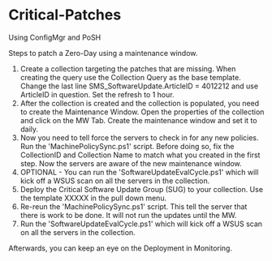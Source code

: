 # Critical-Patches
Using ConfigMgr and PoSH

Steps to patch a Zero-Day using a maintenance window.

1.  Create a collection targeting the patches that are missing.  When creating the query use the Collection Query as the base template.  Change the last line SMS_SoftwareUpdate.ArticleID = 4012212 and use ArticleID in question.  Set the refresh to 1 hour.
2.	After the collection is created and the collection is populated, you need to create the Maintenance Window.  Open the properties of the collection and click on the MW Tab.  Create the maintenance window and set it to daily.
3.  Now you need to tell force the servers to check in for any new policies.  Run the 'MachinePolicySync.ps1' script.  Before doing so, fix the CollectionID and Collection Name to match what you created in the first step.  Now the servers are aware of the new maintenance window.  
4.  OPTIONAL - You can run the 'SoftwareUpdateEvalCycle.ps1' which will kick off a WSUS scan on all the servers in the collection.
5.  Deploy the Critical Software Update Group (SUG) to your collection.  Use the template XXXXX in the pull down menu.
6.  Re-reun the 'MachinePolicySync.ps1' script.  This tell the server that there is work to be done.  It will not run the updates until the MW.
7.  Run the 'SoftwareUpdateEvalCycle.ps1' which will kick off a WSUS scan on all the servers in the collection.


Afterwards, you can keep an eye on the Deployment in Monitoring.